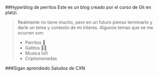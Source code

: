 ##Hyperblog de perritos
Este es un blog creado por el curso de Git en platzi.
>Realmente no tiene mucho, pero en un futuro pienso terminarlo y darle un tema y contexto de mi interes.
Algunos temas que se me ocurren son:
>- Perritos 🐶
>- Gatitos 🐱‍👤
>- Musica lofi
>- Criptomonedas

###Sigan aprendiedo
Saludos de CXN